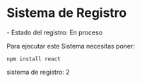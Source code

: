 <h1>Sistema de Registro</h1>
- Estado del registro: En proceso 

Para ejecutar este Sistema necesitas poner: 

```npm install react ```

sistema de registro: 2
